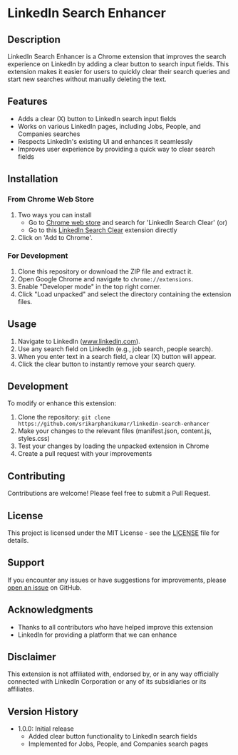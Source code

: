 # LinkedIn Search Enhancer

## Description

LinkedIn Search Enhancer is a Chrome extension that improves the search experience on LinkedIn by adding a clear button to search input fields. This extension makes it easier for users to quickly clear their search queries and start new searches without manually deleting the text.

## Features

- Adds a clear (X) button to LinkedIn search input fields
- Works on various LinkedIn pages, including Jobs, People, and Companies searches
- Respects LinkedIn's existing UI and enhances it seamlessly
- Improves user experience by providing a quick way to clear search fields

## Installation

### From Chrome Web Store

1. Two ways you can install
   - Go to [Chrome web store](chromewebstore.google.com) and search for 'LinkedIn Search Clear' (or)
   - Go to this [LinkedIn Search Clear](https://chromewebstore.google.com/detail/bcnadclfncedpleodnlfdmillfejfmho?utm_source=ext_app_menu) extension directly
2. Click on 'Add to Chrome'. 

### For Development

1. Clone this repository or download the ZIP file and extract it.
2. Open Google Chrome and navigate to `chrome://extensions`.
3. Enable "Developer mode" in the top right corner.
4. Click "Load unpacked" and select the directory containing the extension files.

## Usage

1. Navigate to LinkedIn (www.linkedin.com).
2. Use any search field on LinkedIn (e.g., job search, people search).
3. When you enter text in a search field, a clear (X) button will appear.
4. Click the clear button to instantly remove your search query.

## Development

To modify or enhance this extension:

1. Clone the repository: `git clone https://github.com/srikarphanikumar/linkedin-search-enhancer`
2. Make your changes to the relevant files (manifest.json, content.js, styles.css)
3. Test your changes by loading the unpacked extension in Chrome
4. Create a pull request with your improvements

## Contributing

Contributions are welcome! Please feel free to submit a Pull Request.

## License

This project is licensed under the MIT License - see the [LICENSE](LICENSE) file for details.

## Support

If you encounter any issues or have suggestions for improvements, please [open an issue](https://github.com/srikarphanikumar/linkedin-search-enhancer/issues) on GitHub.

## Acknowledgments

- Thanks to all contributors who have helped improve this extension
- LinkedIn for providing a platform that we can enhance

## Disclaimer

This extension is not affiliated with, endorsed by, or in any way officially connected with LinkedIn Corporation or any of its subsidiaries or its affiliates.

## Version History

- 1.0.0: Initial release
  - Added clear button functionality to LinkedIn search fields
  - Implemented for Jobs, People, and Companies search pages